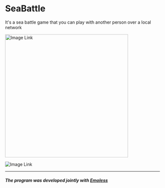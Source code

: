# SeaBattle
It's a sea battle game that you can play with another person over a local network

<img src="https://github.com/LLIEPJIOK/SeaBattle/raw/master/resources/images/menu.png" alt="Image Link" width="400"/>

![Image Link](https://github.com/LLIEPJIOK/SeaBattle/blob/master/resources/images/gameField.png)

---
#### _The program was developed jointly with <a href="https://github.com/Emoless">Emoless</a>_
